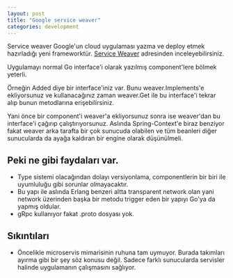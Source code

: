 ```yaml
---
layout: post
title: "Google service weaver"
categories: development
---
```


Service weaver Google'un cloud uygulaması yazma ve deploy etmek hazırladığı yeni frameworktür. [Service Weaver](https://serviceweaver.dev) adresinden inceleyebilirsiniz. 

Uygulamayı normal Go interface'i olarak yazılmış component'lere bölmek yeterli. 

Örneğin Added diye bir interface'iniz var. Bunu weaver.Implements'e ekliyorsunuz ve kullanacağınız zaman weaver.Get ile bu interface'i tekrar alıp bunun metodlarına erişebilirsiniz.

Yani önce bir component'i weaver'a ekliyorsunuz sonra ise weaver'dan bu interface'i çağırıp çalıştırıyorsunuz. Aslında Spring-Context'e biraz benziyor fakat weaver arka tarafta bir çok sunucuda olabilen ve tüm beanleri diğer sunucularda da ayağa kaldıran bir engine olarak düşünülmeli. 

## Peki ne gibi faydaları var.

* Type sistemi olacağından dolayı versiyonlama, componentlerin bir biri ile uyumluluğu gibi sorunlar olmayacaktır.
* Bu yapı ile aslında Erlang benzeri altta transparent network olan yani network üzerinden başka bir metodu trigger eden bir yapıyı Go'ya da yapmış oldular.
* gRpc kullanıyor fakat .proto dosyası yok. 

## Sıkıntıları

* Öncelikle microservis mimarisinin ruhuna tam uymuyor. Burada takımları ayırma gibi bir şey söz konusu değil. Sadece farklı sunucularda servisler halinde uygulamanın çalışmasını sağlıyor.
 

